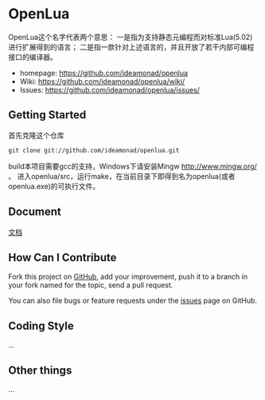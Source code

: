 OpenLua
============

OpenLua这个名字代表两个意思：
一是指为支持静态元编程而对标准Lua(5.02)进行扩展得到的语言；
二是指一款针对上述语言的，并且开放了若干内部可编程接口的编译器。

 * homepage: <https://github.com/ideamonad/openlua>
 * Wiki: <https://github.com/ideamonad/openlua/wiki/>
 * Issues: <https://github.com/ideamonad/openlua/issues/>
 
Getting Started
---------------

首先克隆这个仓库

    git clone git://github.com/ideamonad/openlua.git

build本项目需要gcc的支持，Windows下请安装Mingw <http://www.mingw.org/> 。
进入openlua/src，运行make，在当前目录下即得到名为openlua(或者openlua.exe)的可执行文件。


Document
--------

[文档](https://github.com/ideamonad/openlua/blob/master/doc/doc.md)

How Can I Contribute
--------------------

Fork this project on [GitHub](https://github.com/ideamonad/openlua), add your improvement, push it to a branch in your fork named for the topic, send a pull request.

You can also file bugs or feature requests under the [issues](https://github.com/ideamonad/openlua/issues/) page on GitHub.

Coding Style
------------

...

Other things
------------

...